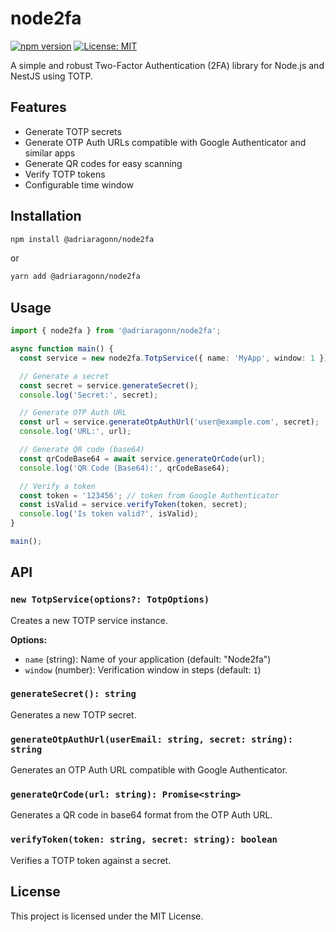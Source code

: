# node2fa

[![npm version](https://img.shields.io/npm/v/node2fa.svg)](https://www.npmjs.com/package/@adriaragonn/node2fa)
[![License: MIT](https://img.shields.io/badge/License-MIT-yellow.svg)](./LICENSE)

A simple and robust Two-Factor Authentication (2FA) library for Node.js and NestJS using TOTP.

## Features

- Generate TOTP secrets
- Generate OTP Auth URLs compatible with Google Authenticator and similar apps
- Generate QR codes for easy scanning
- Verify TOTP tokens
- Configurable time window

## Installation

```bash
npm install @adriaragonn/node2fa
```

or

```bash
yarn add @adriaragonn/node2fa
```

## Usage

```ts
import { node2fa } from '@adriaragonn/node2fa';

async function main() {
  const service = new node2fa.TotpService({ name: 'MyApp', window: 1 });

  // Generate a secret
  const secret = service.generateSecret();
  console.log('Secret:', secret);

  // Generate OTP Auth URL
  const url = service.generateOtpAuthUrl('user@example.com', secret);
  console.log('URL:', url);

  // Generate QR code (base64)
  const qrCodeBase64 = await service.generateQrCode(url);
  console.log('QR Code (Base64):', qrCodeBase64);

  // Verify a token
  const token = '123456'; // token from Google Authenticator
  const isValid = service.verifyToken(token, secret);
  console.log('Is token valid?', isValid);
}

main();
```

## API

### `new TotpService(options?: TotpOptions)`

Creates a new TOTP service instance.

**Options:**
- `name` (string): Name of your application (default: "Node2fa")
- `window` (number): Verification window in steps (default: `1`)

### `generateSecret(): string`
Generates a new TOTP secret.

### `generateOtpAuthUrl(userEmail: string, secret: string): string`
Generates an OTP Auth URL compatible with Google Authenticator.

### `generateQrCode(url: string): Promise<string>`
Generates a QR code in base64 format from the OTP Auth URL.

### `verifyToken(token: string, secret: string): boolean`
Verifies a TOTP token against a secret.

## License

This project is licensed under the MIT License.

